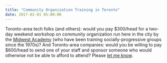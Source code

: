 ```yaml
---
title: "Community Organization Training in Toronto"
date: 2017-02-01 05:00:00
---
```


Toronto-area tech folks (and others):
would you pay $300/head for a two-day weekend workshop on community organization
run here in the city by the [Midwest Academy](http://www.midwestacademy.com/)
(who have been training socially-progressive groups since the 1970s)?
And Toronto-area companies:
would you be willing to pay $600/head to send one of your staff
and sponsor someone who would otherwise not be able to afford to attend?
Please [let me know](mailto:gvwilson@third-bit.com?subject=community%20organization%20training).
